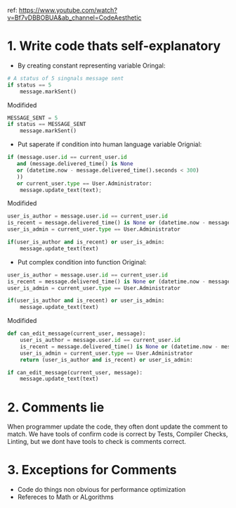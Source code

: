 ref: https://www.youtube.com/watch?v=Bf7vDBBOBUA&ab_channel=CodeAesthetic

# 1. Write code thats self-explanatory

- By creating constant representing variable
Oringal:
```python
# A status of 5 singnals message sent
if status == 5
	message.markSent()
```
Modifided
```python
MESSAGE_SENT = 5
if status == MESSAGE_SENT
	message.markSent()
```

- Put saperate if condition into human language variable
Orignial:
```python
if (message.user.id == current_user.id
   and (message.delivered_time() is None
   or (datetime.now - message.delivered_time().seconds < 300)
   ))
   or current_user.type == User.Administrator:
	message.update_text(text);
```
Modifided
```python
user_is_author = message.user.id == current_user.id
is_recent = message.delivered_time() is None or (datetime.now - message.delivered_time().seconds < 300)
user_is_admin = current_user.type == User.Administrator

if(user_is_author and is_recent) or user_is_admin:
	message.update_text(text)
```

- Put complex condition into function
Original:
```python
user_is_author = message.user.id == current_user.id
is_recent = message.delivered_time() is None or (datetime.now - message.delivered_time().seconds < 300)
user_is_admin = current_user.type == User.Administrator

if(user_is_author and is_recent) or user_is_admin:
	message.update_text(text)
```
Modifided
```python
def can_edit_message(current_user, message):
	user_is_author = message.user.id == current_user.id
	is_recent = message.delivered_time() is None or (datetime.now - message.delivered_time().seconds < 300)
	user_is_admin = current_user.type == User.Administrator
	return (user_is_author and is_recent) or user_is_admin:

if can_edit_message(current_user, message):
	message.update_text(text)
```

# 2. Comments lie
When programmer update the code, they often dont update the comment to match.
We have tools of confirm code is correct by Tests, Compiler Checks, Linting,
but we dont have tools to check is comments correct.

# 3. Exceptions for Comments

- Code do things non obvious for performance optimization
- Refereces to Math or ALgorithms